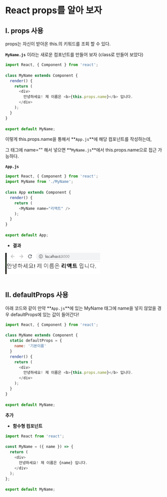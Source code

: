 # React props를 알아 보자

## I. props 사용

props는 자신이 받아온 this.의 키워드를 조회 할 수 있다.

**`MyName.js`** 이라는 새로운 컴포넌트를 만들어 보자 (class로 만들어 보았다)

```javascript
import React, { Component } from 'react';

class MyName extends Component {
  render() {
    return (
      <div>
        안녕하세요! 제 이름은 <b>{this.props.name}</b> 입니다.
      </div>
    );
  }
}

export default MyName;
```

이렇게 this.props.name을 통해서 **`App.js`**에 해당 컴포넌트를 작성하는데,

그 태그에 name="" 해서 넣으면 **`MyName.js`**에서 this.props.name으로 접근 가능하다.

**`App.js`**

```javascript
import React, { Component } from 'react';
import MyName from './MyName';

class App extends Component {
  render() {
    return (
      <MyName name="리액트" />
    );
  }
}

export default App;
```

- **결과**

<img src="https://github.com/cwadven/react_study/blob/master/assets/seq13.PNG" alt="react" width="300"/><br><br>


## II. defaultProps 사용

아래 코드와 같이 만약 **`App.js`**에 있는 MyName 태그에 name을 넣지 않았을 경우 defaultProps에 있는 값이 들어간다!

```javascript
import React, { Component } from 'react';

class MyName extends Component {
  static defaultProps = {
    name: '기본이름'
  }
  render() {
    return (
      <div>
        안녕하세요! 제 이름은 <b>{this.props.name}</b> 입니다.
      </div>
    );
  }
}

export default MyName;
```

**추가**

- **함수형 컴포넌트**

```javascript
import React from 'react';

const MyName = ({ name }) => {
  return (
    <div>
      안녕하세요! 제 이름은 {name} 입니다.
    </div>
  );
};

export default MyName;
```